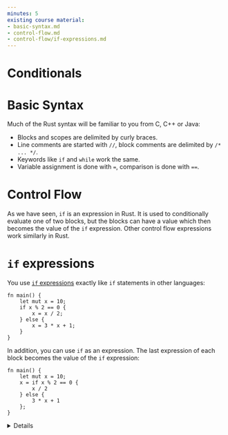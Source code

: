 ```yaml
---
minutes: 5
existing course material:
- basic-syntax.md
- control-flow.md
- control-flow/if-expressions.md
---
```


# Conditionals

# Basic Syntax

Much of the Rust syntax will be familiar to you from C, C++ or Java:

* Blocks and scopes are delimited by curly braces.
* Line comments are started with `//`, block comments are delimited by `/* ...
  */`.
* Keywords like `if` and `while` work the same.
* Variable assignment is done with `=`, comparison is done with `==`.
# Control Flow

As we have seen, `if` is an expression in Rust. It is used to conditionally
evaluate one of two blocks, but the blocks can have a value which then becomes
the value of the `if` expression. Other control flow expressions work similarly
in Rust.
# `if` expressions

You use [`if`
expressions](https://doc.rust-lang.org/reference/expressions/if-expr.html#if-expressions)
exactly like `if` statements in other languages:

```rust,editable
fn main() {
    let mut x = 10;
    if x % 2 == 0 {
        x = x / 2;
    } else {
        x = 3 * x + 1;
    }
}
```

In addition, you can use `if` as an expression. The last expression of each
block becomes the value of the `if` expression:


```rust,editable
fn main() {
    let mut x = 10;
    x = if x % 2 == 0 {
        x / 2
    } else {
        3 * x + 1
    };
}
```

<details>

Because `if` is an expression and must have a particular type, both of its branch blocks must have the same type. Consider showing what happens if you add `;` after `x / 2` in the second example.

</details>
